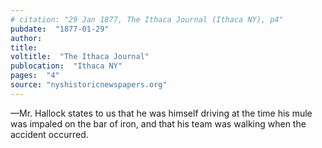 ```yaml
---
# citation: "29 Jan 1877, The Ithaca Journal (Ithaca NY), p4"
pubdate:  "1877-01-29"
author: 
title: 
voltitle:  "The Ithaca Journal"
publocation:  "Ithaca NY"
pages:  "4"
source: "nyshistoricnewspapers.org"
---
```


—Mr. Hallock states to us that he was himself driving at the time his mule was impaled on the bar of iron, and that his team was walking when the accident occurred.


